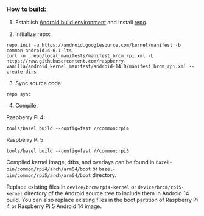 ### How to build:

1. Establish [Android build environment](https://source.android.com/setup/initializing) and install [repo](https://source.android.com/docs/setup/develop#installing-repo).

2. Initialize repo:

```
repo init -u https://android.googlesource.com/kernel/manifest -b common-android14-6.1-lts
curl -o .repo/local_manifests/manifest_brcm_rpi.xml -L https://raw.githubusercontent.com/raspberry-vanilla/android_kernel_manifest/android-14.0/manifest_brcm_rpi.xml --create-dirs
```

3. Sync source code:

```
repo sync
```

4. Compile:

Raspberry Pi 4:
```
tools/bazel build --config=fast //common:rpi4
```

Raspberry Pi 5:
```
tools/bazel build --config=fast //common:rpi5
```

Compiled kernel Image, dtbs, and overlays can be found in `bazel-bin/common/rpi4/arch/arm64/boot` or `bazel-bin/common/rpi5/arch/arm64/boot` directory.

Replace existing files in `device/brcm/rpi4-kernel` or `device/brcm/rpi5-kernel` directory of the Android source tree to include them in Android 14 build. You can also replace existing files in the boot partition of Raspberry Pi 4 or Raspberry Pi 5 Android 14 image.
